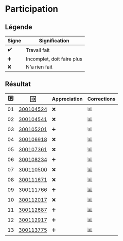 # Participation

## Légende 

| Signe              | Signification                 |
|--------------------|-------------------------------|
| :heavy_check_mark: | Travail fait                  |
| :heavy_plus_sign:  | Incomplet, doit faire plus    |
| :x:                | N'a rien fait                 |

## Résultat

|:hash:| :id:                             | Appreciation       | Corrections                          |
|------|----------------------------------|--------------------|--------------------------------------|
| 01   | [300104524](b300104524-blank-ng) | :x:                | [:bar_chart:](Corrections/300104524) |
| 02   | [300104541](b300104541-blank-ng) | :x:                | [:bar_chart:](Corrections/300104541) |
| 03   | [300105201](b300105201-blank-ng) | :heavy_plus_sign:  | [:bar_chart:](Corrections/300105201) |
| 04   | [300106918](b300106918-blank-ng) | :x:                | [:bar_chart:](Corrections/300106918) |
| 05   | [300107361](b300107361)          | :x:                | [:bar_chart:](Corrections/300107361) |
| 06   | [300108234](b300108234-blank-ng) | :heavy_plus_sign:  | [:bar_chart:](Corrections/300108234) |
| 07   | [300110500](b300110500-blank-ng) | :x:                | [:bar_chart:](Corrections/300110500) |
| 08   | [300111671](b300111671-blank-ng) | :x:                | [:bar_chart:](Corrections/300111671) |
| 09   | [300111766](b300111766-blank-ng) | :heavy_plus_sign:  | [:bar_chart:](Corrections/300111766) |
| 10   | [300112017](b300112017-blank-ng) | :x:                | [:bar_chart:](Corrections/300112017) |
| 11   | [300112687](b300112687-blank-ng) | :heavy_plus_sign:  | [:bar_chart:](Corrections/300112687) |
| 12   | [300112917](b300112917-blank-ng) | :heavy_plus_sign:  | [:bar_chart:](Corrections/300112917) |
| 13   | [300113775](b300113775-blank-ng) | :heavy_plus_sign:  | [:bar_chart:](Corrections/300113775) |
